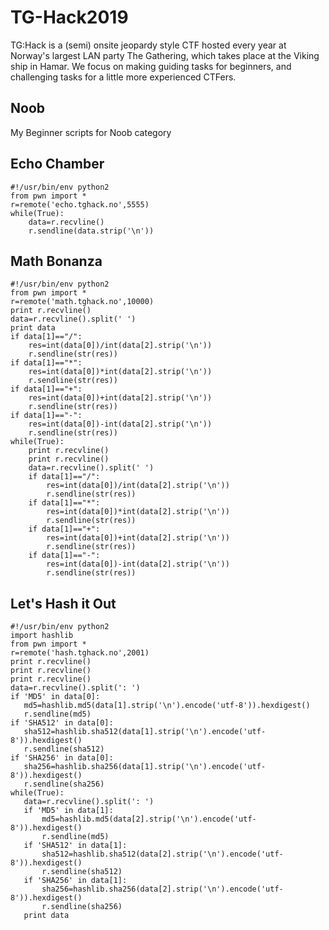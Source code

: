 # TG-Hack2019
TG:Hack is a (semi) onsite jeopardy style CTF hosted every year at Norway's largest LAN party The Gathering, which takes place at the Viking ship in Hamar. We focus on making guiding tasks for beginners, and challenging tasks for a little more experienced CTFers. 
## Noob
My Beginner scripts for Noob category
## Echo Chamber
```
#!/usr/bin/env python2
from pwn import *
r=remote('echo.tghack.no',5555)
while(True):
	data=r.recvline()
	r.sendline(data.strip('\n'))
 ```
## Math Bonanza
```
#!/usr/bin/env python2
from pwn import *
r=remote('math.tghack.no',10000)
print r.recvline()
data=r.recvline().split(' ')
print data
if data[1]=="/":
	res=int(data[0])/int(data[2].strip('\n'))
	r.sendline(str(res))
if data[1]=="*":
	res=int(data[0])*int(data[2].strip('\n'))
	r.sendline(str(res))
if data[1]=="+":
	res=int(data[0])+int(data[2].strip('\n'))
	r.sendline(str(res))
if data[1]=="-":
	res=int(data[0])-int(data[2].strip('\n'))
	r.sendline(str(res))
while(True):
	print r.recvline()
	print r.recvline()
	data=r.recvline().split(' ')
	if data[1]=="/":
		res=int(data[0])/int(data[2].strip('\n'))
		r.sendline(str(res))
	if data[1]=="*":
		res=int(data[0])*int(data[2].strip('\n'))
		r.sendline(str(res))
	if data[1]=="+":
		res=int(data[0])+int(data[2].strip('\n'))
		r.sendline(str(res))
	if data[1]=="-":
		res=int(data[0])-int(data[2].strip('\n'))
		r.sendline(str(res))
  ```
 ## Let's Hash it Out
 ```
 #!/usr/bin/env python2
 import hashlib
from pwn import *
r=remote('hash.tghack.no',2001)
print r.recvline()
print r.recvline()
print r.recvline()
data=r.recvline().split(': ')
if 'MD5' in data[0]:
	md5=hashlib.md5(data[1].strip('\n').encode('utf-8')).hexdigest()
	r.sendline(md5)
if 'SHA512' in data[0]:
	sha512=hashlib.sha512(data[1].strip('\n').encode('utf-8')).hexdigest()
	r.sendline(sha512)
if 'SHA256' in data[0]:
	sha256=hashlib.sha256(data[1].strip('\n').encode('utf-8')).hexdigest()
	r.sendline(sha256)
while(True):
	data=r.recvline().split(': ')
	if 'MD5' in data[1]:
		md5=hashlib.md5(data[2].strip('\n').encode('utf-8')).hexdigest()
		r.sendline(md5)
	if 'SHA512' in data[1]:
		sha512=hashlib.sha512(data[2].strip('\n').encode('utf-8')).hexdigest()
		r.sendline(sha512)
	if 'SHA256' in data[1]:
		sha256=hashlib.sha256(data[2].strip('\n').encode('utf-8')).hexdigest()
		r.sendline(sha256)
	print data
```
